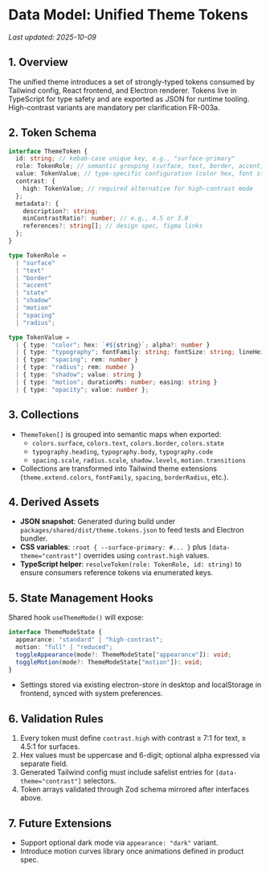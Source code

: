 # Data Model: Unified Theme Tokens

_Last updated: 2025-10-09_

## 1. Overview
The unified theme introduces a set of strongly-typed tokens consumed by Tailwind config, React frontend, and Electron renderer. Tokens live in TypeScript for type safety and are exported as JSON for runtime tooling. High-contrast variants are mandatory per clarification FR-003a.

## 2. Token Schema
```ts
interface ThemeToken {
  id: string; // kebab-case unique key, e.g., "surface-primary"
  role: TokenRole; // semantic grouping (surface, text, border, accent, state, motion)
  value: TokenValue; // type-specific configuration (color hex, font stack, spacing scale, etc.)
  contrast: {
    high: TokenValue; // required alternative for high-contrast mode
  };
  metadata?: {
    description?: string;
    minContrastRatio?: number; // e.g., 4.5 or 3.0
    references?: string[]; // design spec, figma links
  };
}

type TokenRole =
  | "surface"
  | "text"
  | "border"
  | "accent"
  | "state"
  | "shadow"
  | "motion"
  | "spacing"
  | "radius";

type TokenValue =
  | { type: "color"; hex: `#${string}`; alpha?: number }
  | { type: "typography"; fontFamily: string; fontSize: string; lineHeight: string; fontWeight?: number }
  | { type: "spacing"; rem: number }
  | { type: "radius"; rem: number }
  | { type: "shadow"; value: string }
  | { type: "motion"; durationMs: number; easing: string }
  | { type: "opacity"; value: number };
```

## 3. Collections
- `ThemeToken[]` is grouped into semantic maps when exported:
  - `colors.surface`, `colors.text`, `colors.border`, `colors.state`
  - `typography.heading`, `typography.body`, `typography.code`
  - `spacing.scale`, `radius.scale`, `shadow.levels`, `motion.transitions`
- Collections are transformed into Tailwind theme extensions (`theme.extend.colors`, `fontFamily`, `spacing`, `borderRadius`, etc.).

## 4. Derived Assets
- **JSON snapshot**: Generated during build under `packages/shared/dist/theme.tokens.json` to feed tests and Electron bundler.
- **CSS variables**: `:root { --surface-primary: #... }` plus `[data-theme="contrast"]` overrides using `contrast.high` values.
- **TypeScript helper**: `resolveToken(role: TokenRole, id: string)` to ensure consumers reference tokens via enumerated keys.

## 5. State Management Hooks
Shared hook `useThemeMode()` will expose:
```ts
interface ThemeModeState {
  appearance: "standard" | "high-contrast";
  motion: "full" | "reduced";
  toggleAppearance(mode?: ThemeModeState["appearance"]): void;
  toggleMotion(mode?: ThemeModeState["motion"]): void;
}
```
- Settings stored via existing electron-store in desktop and localStorage in frontend, synced with system preferences.

## 6. Validation Rules
1. Every token must define `contrast.high` with contrast ≥ 7:1 for text, ≥ 4.5:1 for surfaces.
2. Hex values must be uppercase and 6-digit; optional alpha expressed via separate field.
3. Generated Tailwind config must include safelist entries for `[data-theme="contrast"]` selectors.
4. Token arrays validated through Zod schema mirrored after interfaces above.

## 7. Future Extensions
- Support optional dark mode via `appearance: "dark"` variant.
- Introduce motion curves library once animations defined in product spec.
